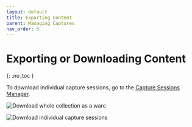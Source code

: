 ```yaml
---
layout: default
title: Exporting Content
parent: Managing Captures
nav_order: 5
---
```


# Exporting or Downloading Content
{: .no_toc }

To download individual capture sessions, go to the [Capture Sessions Manager](../session-manager).

![Download whole collection as a warc](../../images/conifer-user-guide-019.jpeg)

![Download individual capture sessions](../../images/conifer-user-guide-020.jpeg)
